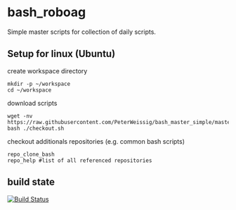 # bash_roboag
Simple master scripts for collection of daily scripts.

## Setup for linux (Ubuntu)
create workspace directory

    mkdir -p ~/workspace
    cd ~/workspace


download scripts

    wget -nv https://raw.githubusercontent.com/PeterWeissig/bash_master_simple/master/checkout.sh
    bash ./checkout.sh


checkout additionals repositories (e.g. common bash scripts)

    repo_clone_bash
    repo_help #list of all referenced repositories

## build state
[![Build Status](https://travis-ci.org/peterweissig/bash_master_simple.svg?branch=master)](https://travis-ci.org/peterweissig/bash_master_simple)
